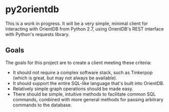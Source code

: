 py2orientdb
===========
This is a work in progress. It will be a very simple, minimal client for
interacting with OrientDB from Python 2.7, using OrientDB's REST interface
with Python's requests library.

Goals
-----
The goals for this project are to create a client meeting these criteria:

+ It should not require a complex software stack, such as Tinkerpop (which
  is great, but may not always be available).
+ It should support the entire SQL-like language that's built into OrientDB.
+ Relatively simple graph operations should be made easy.
+ There should be simple, intuitive methods to facilitate common SQL commands,
  combined with more general methods for passing arbitrary commands to the
  database.

